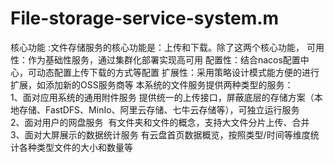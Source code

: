 # File-storage-service-system.m
核心功能 :文件存储服务的核心功能是：上传和下载。除了这两个核心功能，
  可用性：作为基础性服务，通过集群化部署实现高可用 
  配置性：结合nacos配置中心，可动态配置上传下载的方式等配置 
  扩展性：采用策略设计模式能方便的进行扩展，如添加新的OSS服务商等 本系统的文件服务提供两种类型的服务：  
    ​ 1、面对应用系统的通用附件服务  ​ 提供统一的上传接口，屏蔽底层的存储方案（本地存储、FastDFS、MinIo、阿里云存储、七牛云存储等），可独立运行服务  
    ​ 2、面对用户的网盘服务  ​ 有文件夹和文件的概念，支持大文件分片上传、合并 
    ​ 3、面对大屏展示的数据统计服务  ​ 有云盘首页数据概览，按照类型/时间等维度统计各种类型文件的大小和数量等 
